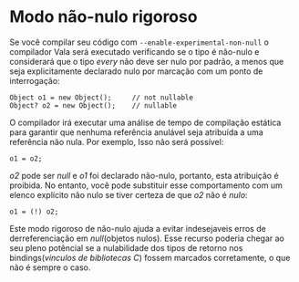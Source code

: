 # Modo não-nulo rigoroso

Se você compilar seu código com `--enable-experimental-non-null` o compilador Vala será executado verificando se o tipo é não-nulo e considerará que o tipo *every* não deve ser nulo por padrão, a menos que seja explicitamente declarado nulo por marcação com um ponto de interrogação:

```vala
Object o1 = new Object();     // not nullable
Object? o2 = new Object();    // nullable
```

O compilador irá executar uma análise de tempo de compilação estática para garantir que nenhuma referência anulável seja atribuída a uma referência não nula. Por exemplo, Isso não será possível:

```vala
o1 = o2;
```
*o2* pode ser *null* e *o1* foi declarado não-nulo, portanto, esta atribuição é proibida. No entanto, você pode substituir esse comportamento com um elenco explícito não nulo se tiver certeza de que *o2* não é *nulo*:

```vala
o1 = (!) o2;
```
Este modo rigoroso de não-nulo ajuda a evitar indesejaveis erros de derreferenciação em _null_(objetos nulos). Esse recurso poderia chegar ao seu pleno potêncial se a nulabilidade dos tipos de retorno nos bindings(_vinculos de bibliotecas C_) fossem marcados corretamente, o que não é sempre o caso.